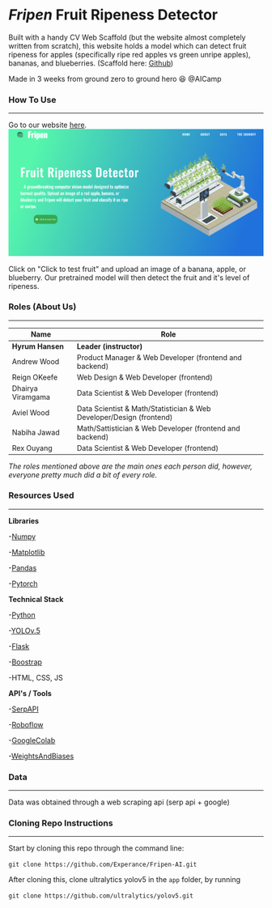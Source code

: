 # *Fripen* Fruit Ripeness Detector

Built with a handy CV Web Scaffold (but the website almost completely written from scratch), this website holds a model which can detect fruit ripeness for apples (specifically ripe red apples vs green unripe apples), bananas, and blueberries. (Scaffold here: [Github](https://github.com/organization-x/omni/tree/omni_cv))


Made in 3 weeks from ground zero to ground hero 😆 @AICamp 

### How To Use
***

Go to our website [here](https://cocalc19.ai-camp.dev/1f5857f2-6682-4940-8a34-bfeaf3edb175/port/12345/). 
[![Picture of the home page](app/static/images1/frontpageofwebsite.png)](https://cocalc19.ai-camp.dev/1f5857f2-6682-4940-8a34-bfeaf3edb175/port/12345/)


Click on "Click to test fruit" and upload an image of a banana, apple, or blueberry. Our pretrained model will then detect the fruit and it's level of ripeness.

### Roles (About Us)
***

**Name** | **Role**
---- | ----
**Hyrum Hansen** | **Leader (instructor)**
Andrew Wood | Product Manager & Web Developer (frontend and backend)
Reign OKeefe | Web Design & Web Developer (frontend)
Dhairya Viramgama | Data Scientist & Web Developer (frontend)
Aviel Wood | Data Scientist & Math/Statistician & Web Developer/Design (frontend)
Nabiha Jawad | Math/Sattistician & Web Developer (frontend and backend)
Rex Ouyang | Data Scientist & Web Developer (frontend)

*The roles mentioned above are the main ones each person did, however, everyone pretty much did a bit of every role.*

### Resources Used
***

**Libraries**

-[Numpy](https://numpy.org)

-[Matplotlib](https://matplotlib.org/)

-[Pandas](https://pandas.pydata.org/)

-[Pytorch](https://pytorch.org/)

**Technical Stack**

-[Python](https://python.org)

-[YOLOv.5](https://github.com/ultralytics/yolov5)

-[Flask](https://flask.palletsprojects.com/en/2.1.x/)

-[Boostrap](https://getbootstrap.com/)

-HTML, CSS, JS

**API's / Tools**

-[SerpAPI](https://serpapi.com/dashboard)

-[Roboflow](https://roboflow.com)

-[GoogleColab](https://colab.research.google.com)

-[WeightsAndBiases](https://wandb.ai)


### Data
***

Data was obtained through a web scraping api (serp api + google)

### Cloning Repo Instructions
***

Start by cloning this repo through the command line: 

`git clone https://github.com/Experance/Fripen-AI.git`

After cloning this, clone ultralytics yolov5 in the `app` folder, by running 

`git clone https://github.com/ultralytics/yolov5.git`

